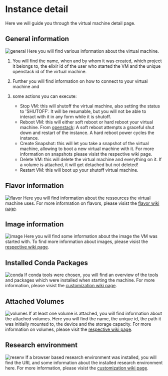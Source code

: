 # Instance detail
Here we will guide you through the virtual machine detail page.

## General information
![general](./img/instance_detail/detail_general.png)
Here you will find various information about the virtual machine.  

1. You will find the name, when and by whom it was created, which project it belongs to, the elixir id of the user who started the VM and the unique openstack id of the virtual machine.  

2. Further you will find information on how to connect to your virtual machine and  

3. some actions you can execute:  
    * Stop VM: this will shutoff the virtual machine, also setting the status to 'SHUTOFF'. It will be resumable, but you will not be able to interact with it in any form while it is shutoff.  
    * Reboot VM: this will either soft reboot or hard reboot your virtual machine. From [openstack](https://docs.openstack.org/mitaka/user-guid/cli_reboot_an_instance.html): A soft reboot attempts a graceful shut down and restart of the instance. A hard reboot power cycles the instance.  
    * Create Snapshot: this will let you take a snapshot of the virtual machine, allowing to boot a new virtual machine with it. For more information on snapshots please visist the respective wiki page.  
    * Delete VM: this will delete the virtual machine and everything on it. If a volume is attached, it will get detached but not deleted!  
    * Restart VM: this will boot up your shutoff virtual machine.  
## Flavor information
![flavor](./img/instance_detail/detail_flavor.png)
Here you will find information about the ressources the virtual machine uses. For more information on flavors, please visist the [flavor wiki page](../Concept/flavors.md).
## Image information
![image](./img/instance_detail/detail_image.png)
Here you will find some information about the image the VM was started with. To find more information about images, please visist the [respective wiki page](./snapshots.md).
## Installed Conda Packages
![conda](./img/instance_detail/detail_conda.png)
If conda tools were chosen, you will find an overview of the tools and packages which were installed when starting the machine. For more information, please visist the [customization wiki page](./customization.md#conda).
## Attached Volumes
![volumes](./img/instance_detail/detail_volume.png)
If at least one volume is attached, you will find information about the attached volumes. Here you will find the name, the unique id, the path it was initially mounted to, the device and the storage capacity. For more information on volumes, please visit the [respective wiki page](./volumes.md).
## Research environment
![resenv](./img/instance_detail/detail_resenv.png)
If a browser based research environment was installed, you will find the URL and some information about the installed research environment here. For more information, please visist the [customization wiki page](./customization.md#research-environments).
